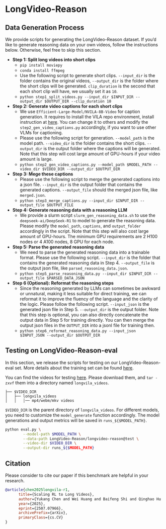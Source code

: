 # LongVideo-Reason

## Data Generation Process
We provide scripts for generating the LongVideo-Reason dataset. If you’d like to generate reasoning data on your own videos, follow the instructions below. Otherwise, feel free to skip this section.
- **Step 1: Split long videos into short clips**
  - `pip install moviepy`
  - `conda install ffmpeg`
  - Use the following script to generate short clips. `--input_dir` is the folder contains the original videos, `--output_dir` is the folder where the short clips will be generated. `clip_duration` is the second that each short clip will have, we usually set it as `10`.
  - `python step1_split_videos.py --input_dir $INPUT_DIR --output_dir $OUTPUT_DIR --clip_duration 10`
- **Step 2: Generate video captions for each short clips**
  - We use `Efficient-Large-Model/NVILA-8B-Video` for caption generation. It requires to install the VILA repo environment, install instruction at [here](https://github.com/NVlabs/VILA/blob/main/environment_setup.sh). You can change it to others and modify the `step2_gen_video_captions.py` accordingly, if you want to use other VLMs for captioning.
  - Please use the following script for generation. `--model_path` is the model path. `--video_dir` is the folder contains the short clips. `--output_dir` is the output folder where the captions will be generated. Note that this step will cost large amount of GPU-hours if your video amount is large.
  - `python step2_gen_video_captions.py --model_path $MODEL_PATH --video_dir $VIDEO_DIR --output_dir $OUTPUT_DIR`
- **Step 3: Mege these captions**
  - Please use the following script to merge the generated captions into a json file. `--input_dir` is the output folder that contains the generated captions. `--output_file` should the merged json file, like `merged.json`.
  - `python step3_merge_captions.py --input_dir $INPUT_DIR --output_file $OUTPUT_FILE`
- **Step 4: Generate reasoning data with a reasoning LLM**
  - We provide a slurm script `slurm_gen_reasoning_data.sh` to use the `deepseek-ai/DeepSeek-R1` to model to generate the reasoning data. Please modify the `model_path`, `captions`, and `output_folder` accordingly in the script. Note that this step will also cost large amount of GPU-hours. The minimum GPU requirements are 2 H100 nodes or 4 A100 nodes, 8 GPU for each node.
- **Step 5: Parse the generated reasoning data**
  - We need to parse the generated reasoning data into a trainable format. Please use the following script. `--input_dir` is the folder that contains the generated reasoning data in Step 4. `--output_file` is the output json file, like `parsed_reasoning_data.json`.
  - `python step5_parse_reasoning_data.py --input_dir $INPUT_DIR --output_file $PARSED_DATA_JSON`
- **Step 6 (Optional): Reformat the reasoning steps**
  - Since the reasoning generated by LLMs can sometimes be awkward or unnatural, making it less suitable for direct training, we can reformat it to improve the fluency of the language and the clarity of the logic. Please follow the following script. `--input_json` is the generated json file in Step 5. `--output_dir` is the output folder. Note that this step is optional, you can also directly concatenate the output data in Step 5 for training directly. You can then merge the output json files in the `OUTPUT_DIR` into a jsonl file for training then.
  - `python step6_reformat_reasoning_data.py --input_json $INPUT_JSON --output_dir $OUTPUT_DIR`


## Testing on LongVideo-Reason-eval
In this section, we release the scripts for testing on our LongVideo-Reason-eval set. More details about the training set can be found [here](https://github.com/NVlabs/Long-RL/issues/1).

You can find the videos for testing [here](https://huggingface.co/datasets/LongVideo-Reason/longvideo_eval_videos/tree/main). Please download them, and `tar -zxvf` them into a directory named `longvila_videos`.
```
├── $VIDEO_DIR
│   ├── longvila_videos
│   │   │── mp4/webm/mkv videos
```


`$VIDEO_DIR` is the parent directory of `longvila_videos`. For different models, you need to customize the `model_generate` function accordingly. The model generations and output metrics will be saved in `runs_${$MODEL_PATH}`.
```bash
python eval.py \
        --model-path $MODEL_PATH \
        --data-path LongVideo-Reason/longvideo-reason@test \
        --video-dir $VIDEO_DIR \
        --output-dir runs_${$MODEL_PATH}
```

## Citation
Please consider to cite our paper if this benchmark are helpful in your research.

```bibtex
@article{chen2025longvila-r1,
      title={Scaling RL to Long Videos},
      author={Yukang Chen and Wei Huang and Baifeng Shi and Qinghao Hu and Hanrong Ye and Ligeng Zhu and Zhijian Liu and Pavlo Molchanov and Jan Kautz and Xiaojuan Qi and Sifei Liu and Hongxu Yin and Yao Lu and Song Han},
      year={2025},
      eprint={2507.07966},
      archivePrefix={arXiv},
      primaryClass={cs.CV}
}
```